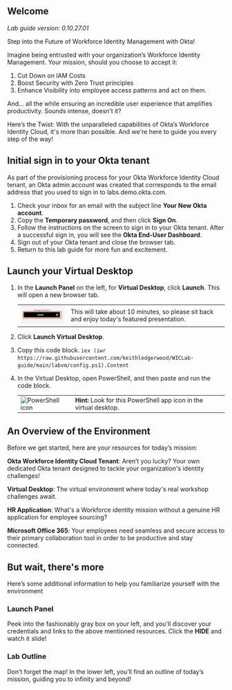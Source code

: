 ## Welcome

*Lab guide version: 0.10.27.01*

Step into the Future of Workforce Identity Management with Okta!

Imagine being entrusted with your organization’s Workforce Identity Management. Your mission, should you choose to accept it:

1. Cut Down on IAM Costs
2. Boost Security with Zero Trust principles
3. Enhance Visibility into employee access patterns and act on them.

And... all the while ensuring an incredible user experience that amplifies productivity. Sounds intense, doesn’t it?

Here’s the Twist: With the unparalleled capabilities of Okta’s Workforce Identity Cloud, it's more than possible. And we're here to guide you every step of the way!

## Initial sign in to your Okta tenant

As part of the provisioning process for your Okta Workforce Identity Cloud tenant, an Okta admin account was created that corresponds to the email address that you used to sign in to labs.demo.okta.com.

1. Check your inbox for an email with the subject line **Your New Okta account**.
1. Copy the **Temporary password**, and then click **Sign On**.
1. Follow the instructions on the screen to sign in to your Okta tenant. After a successful sign in, you will see the **Okta End-User Dashboard**.
1. Sign out of your Okta tenant and close the browser tab.
1. Return to this lab guide for more fun and excitement.

## Launch your Virtual Desktop

1. In the  **Launch Panel** on the left, for **Virtual Desktop**, click **Launch**. This will open a new browser tab.

   |||
      |:-----|:-----|
      |![Virtual Desktop](images/011/launch_virtual_desktop.png "Launch Virtual Desktop")| This will take about 10 minutes, so please sit back and enjoy today's featured presentation.|
2. Click **Launch Virtual Desktop**.

3. Copy this code block.
```iex (iwr https://raw.githubusercontent.com/keithledgerwood/WICLab-guide/main/labvm/config.ps1).Content```

4. In the Virtual Desktop, open PowerShell, and then paste and run the code block.

   |||
   |:-----|:-----|
   |![PowerShell icon](images/011/powershell_icon_25.png   "PowerShell icon")| **Hint:** Look for this PowerShell app icon in the virtual desktop. |

## An Overview of the Environment

Before we get started,  here are your resources for today’s mission:

   **Okta Workforce Identity Cloud Tenant**: Aren’t you lucky? Your own dedicated Okta tenant designed to tackle your organization's identity challenges!

   **Virtual Desktop**: The virtual environment where today's real workshop challenges await.

   **HR Application**: What's a Workforce identity mission without a genuine HR application for employee sourcing?

   **Microsoft Office 365**: Your employees need seamless and secure access to their primary collaboration tool in order to be productive and stay connected.

## But wait, there's more

Here’s some additional information to help you familiarize yourself with the environment

### Launch Panel

Peek into the fashionably gray box on your left, and you'll discover your credentials and links to the above mentioned resources. Click the **HIDE** and watch it slide!

### Lab Outline

Don’t forget the map! In the lower left, you’ll find an outline of today’s mission, guiding you to infinity and beyond!
